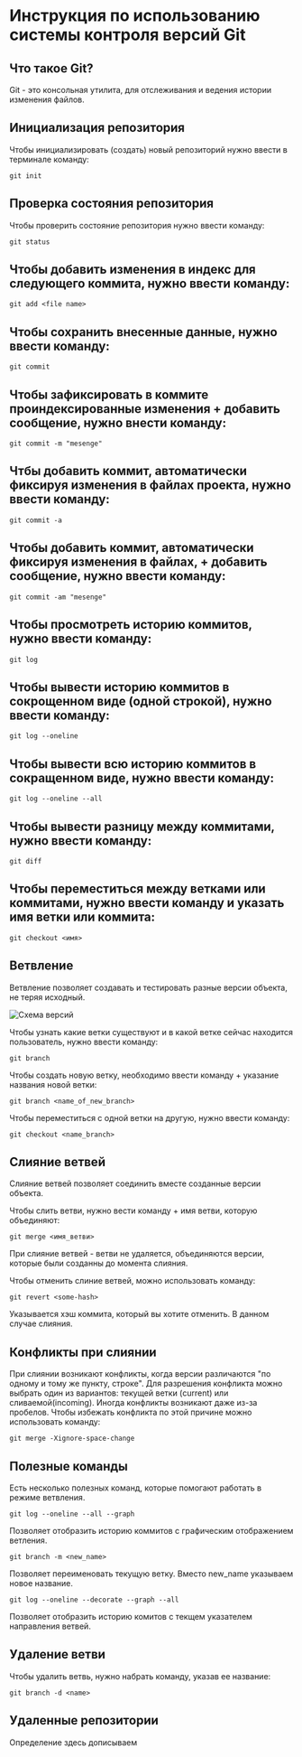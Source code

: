 # **Инструкция по использованию системы контроля версий Git**

## Что такое Git?

Git - это консольная утилита, для отслеживания и ведения истории изменения файлов.

## Инициализация репозитория 

Чтобы инициализировать (создать) новый репозиторий нужно ввести в терминале команду:

    git init
## Проверка состояния репозитория

Чтобы проверить состояние репозитория нужно ввести команду:

    git status

  ## Чтобы добавить изменения в индекс для следующего коммита, нужно ввести команду:

    git add <file name>    
    
## Чтобы сохранить внесенные данные, нужно ввести команду:

    git commit

## Чтобы зафиксировать в коммите проиндексированные изменения + добавить сообщение, нужно внести команду:

    git commit -m "mesenge"

## Чтбы добавить коммит, автоматически фиксируя изменения в файлах проекта, нужно ввести команду:

    git commit -a

 ## Чтобы добавить коммит, автоматически фиксируя изменения в файлах, + добавить сообщение, нужно ввести команду:

    git commit -am "mesenge"

## Чтобы просмотреть историю коммитов, нужно ввести команду:

    git log  
    
## Чтобы вывести историю коммитов в сокрощенном виде (одной строкой), нужно ввести команду:

    git log --oneline

## Чтобы вывести всю историю коммитов в сокращенном виде, нужно ввести команду:

    git log --oneline --all

## Чтобы вывести разницу между коммитами, нужно ввести команду:

    git diff

## Чтобы переместиться между ветками или коммитами, нужно ввести команду и указать имя ветки или коммита:

    git checkout <имя>

## Ветвление

Ветвление позволяет создавать и тестировать разные версии объекта, не теряя исходный. 

![Схема версий](slide.jpg)

Чтобы узнать какие ветки существуют и в какой ветке сейчас находится пользователь, нужно ввести команду:

    git branch

Чтобы создать новую ветку, необходимо ввести команду + указание названия новой ветки:

    git branch <name_of_new_branch>

Чтобы переместиться с одной ветки на другую, нужно ввести команду:

    git checkout <name_branch>
    
## Cлияние ветвей

Слияние ветвей позволяет соединить вместе созданные версии объекта.

Чтобы слить ветви, нужно вести команду + имя ветви, которую объединяют:

    git merge <имя_ветви>

При слияние ветвей - ветви не удаляется, объединяются версии, которые были созданны до момента слияния.

Чтобы отменить слиние ветвей, можно использовать команду:

    git revert <some-hash>

Указывается хэш коммита, который вы хотите отменить. В данном случае слияния.

## Конфликты при слиянии

При слиянии возникают конфликты, когда версии различаются "по одному и тому же пункту, строке". Для разрешения конфликта можно выбрать один из вариантов: текущей ветки (current) или сливаемой(incoming).
Иногда конфликты возникают даже из-за пробелов. Чтобы избежать конфликта по этой причине можно использовать команду:

    git merge -Xignore-space-change 
    

## Полезные команды

Есть несколько полезных команд, которые помогают работать в режиме ветвления.

    git log --oneline --all --graph

Позволяет отобразить историю коммитов с графическим отображением ветления.

    git branch -m <new_name>

Позволяет переименовать текущую ветку. Вместо new_name указываем новое название.

    git log --oneline --decorate --graph --all

Позволяет отобразить историю комитов с текщем указателем направления ветвей.

## Удаление ветви

Чтобы удалить ветвь, нужно набрать команду, указав ее название:

    git branch -d <name>

## Удаленные репозитории

Определение здесь дописываем
